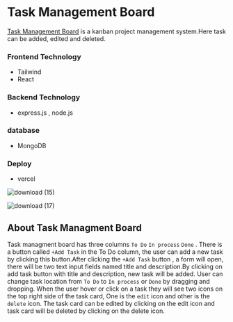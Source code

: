 # Task Management Board

 [Task Management Board](https://kanban-client-psi.vercel.app/) is a kanban project management system.Here task can be added, edited and deleted. 

### Frontend Technology
* Tailwind
* React
### Backend Technology
* express.js , node.js
### database
* MongoDB
### Deploy
* vercel

![download (15)](https://github.com/Tanvir1407/kanban-client/assets/93488008/9a515525-6a49-4ffb-9da9-0bc9ee11aa88)

![download (17)](https://github.com/Tanvir1407/kanban-client/assets/93488008/9c571a5c-41d6-4a58-bed3-ee6fd5752b51)

## About Task Managment Board
Task managment board has three columns `To Do` `In process` `Done` . There is a button called `+Add Task` in the To Do column, the user can add a new task by clicking this button.After clicking the `+Add Task` button , a form will open, there will be two text input fields named title and description.By clicking on add task button with title and description, new task will be added. User can change task location from `To Do` to `In process` or `Done` by dragging and dropping. When the user hover or click on a task they will see two icons on the top right side of the task card, One is the `edit` icon and other is the `delete` icon. The task card can be edited by clicking on the edit icon and task card will be deleted by clicking on the delete icon.
